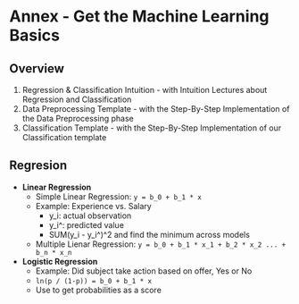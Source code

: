 # Annex - Get the Machine Learning Basics

## Overview

1. Regression & Classification Intuition - with Intuition Lectures about Regression and Classification
2. Data Preprocessing Template - with the Step-By-Step Implementation of the Data Preprocessing phase
3. Classification Template - with the Step-By-Step Implementation of our Classification template

## Regresion

* **Linear Regression**
  * Simple Linear Regression: `y = b_0 + b_1 * x`
  * Example: Experience vs. Salary
    * y_i: actual observation
    * y_i^: predicted value
    * SUM(y_i - y_i^)^2 and find the minimum across models
  * Multiple Lienar Regression: `y = b_0 + b_1 * x_1 + b_2 * x_2 ... + b_n * x_n`
* **Logistic Regression** 
  * Example: Did subject take action based on offer, Yes or No
  * `ln(p / (1-p)) = b_0 + b_1 * x`
  * Use to get probabilities as a score
